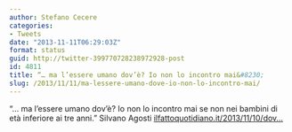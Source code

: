 ```yaml
---
author: Stefano Cecere
categories:
- Tweets
date: "2013-11-11T06:29:03Z"
format: status
guid: http://twitter-399770728238972928-post
id: 4811
title: “… ma l’essere umano dov’è? Io non lo incontro mai&#8230;
slug: /2013/11/11/ma-lessere-umano-dove-io-non-lo-incontro-mai/
---
```


“… ma l’essere umano dov’è? Io non lo incontro mai se non nei bambini di età inferiore ai tre anni.” Silvano Agosti [ilfattoquotidiano.it/2013/11/10/dov…](http://www.ilfattoquotidiano.it/2013/11/10/dove-la-vittoria-silvano-agosti-e-la-demenza-incurabile-del-sentirsi-italiani/768524/)